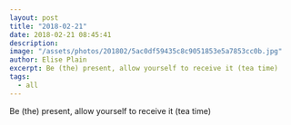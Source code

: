 ```yaml
---
layout: post
title: "2018-02-21"
date: 2018-02-21 08:45:41
description: 
image: "/assets/photos/201802/5ac0df59435c8c9051853e5a7853cc0b.jpg"
author: Elise Plain
excerpt: Be (the) present, allow yourself to receive it (tea time)
tags: 
  - all
---
```


Be (the) present, allow yourself to receive it (tea time)
<p></p>
